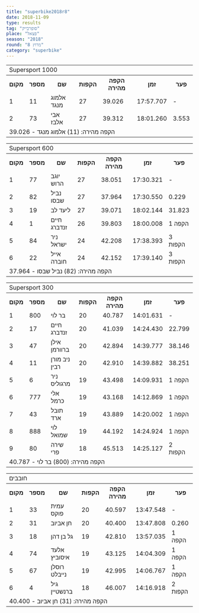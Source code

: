 ```yaml
---
title: "superbike2018r8"
date: 2018-11-09
type: results
tag: "סופרבייק"
place: "פצאל"
season: "2018"
round: "מרוץ 8"
category: "superbike"
---
```

<table class="line_color">
        <tr>
            <td colspan="99" class="title_font">Supersport 1000</td>
        </tr>
        <tr class="rnkh_bkcolor">
            <th class="rnkh_font">מקום</th>
            <th class="rnkh_font">מספר</th>
            <th class="rnkh_font">שם</th>
            <th class="rnkh_font">הקפות</th>
            <th class="rnkh_font">הקפה מהירה</th>
            <th class="rnkh_font">זמן</th>
            <th class="rnkh_font">פער</th>
        </tr>
        <tr class="rnk_bkcolor OddRow">
            <td class="rnk_font">1</td>
            <td class="rnk_font">11</td>
            <td class="rnk_font">אלמוג מנגד</td>
            <td class="rnk_font">27</td>
            <td class="rnk_font">39.026</td>
            <td class="rnk_font">17:57.707</td>
            <td class="rnk_font">-</td>
        </tr>
        <tr class="rnk_bkcolor EvenRow">
            <td class="rnk_font">2</td>
            <td class="rnk_font">73</td>
            <td class="rnk_font">אבי אלבז</td>
            <td class="rnk_font">27</td>
            <td class="rnk_font">39.312</td>
            <td class="rnk_font">18:01.260</td>
            <td class="rnk_font">3.553</td>
        </tr>
        <tr>
            <td colspan="99" class="comment_font">הקפה מהירה: (11) אלמוג מנגד - 39.026</td>
        </tr>
</table>
<table class="line_color">
        <tr>
            <td colspan="99" class="title_font">Supersport 600</td>
        </tr>
        <tr class="rnkh_bkcolor">
            <th class="rnkh_font">מקום</th>
            <th class="rnkh_font">מספר</th>
            <th class="rnkh_font">שם</th>
            <th class="rnkh_font">הקפות</th>
            <th class="rnkh_font">הקפה מהירה</th>
            <th class="rnkh_font">זמן</th>
            <th class="rnkh_font">פער</th>
        </tr>
        <tr class="rnk_bkcolor OddRow">
            <td class="rnk_font">1</td>
            <td class="rnk_font">77</td>
            <td class="rnk_font">יוגב הרוש</td>
            <td class="rnk_font">27</td>
            <td class="rnk_font">38.051</td>
            <td class="rnk_font">17:30.321</td>
            <td class="rnk_font">-</td>
        </tr>
        <tr class="rnk_bkcolor EvenRow">
            <td class="rnk_font">2</td>
            <td class="rnk_font">82</td>
            <td class="rnk_font">נביל שבסו</td>
            <td class="rnk_font">27</td>
            <td class="rnk_font">37.964</td>
            <td class="rnk_font">17:30.550</td>
            <td class="rnk_font">0.229</td>
        </tr>
        <tr class="rnk_bkcolor OddRow">
            <td class="rnk_font">3</td>
            <td class="rnk_font">19</td>
            <td class="rnk_font">ליעד לב</td>
            <td class="rnk_font">27</td>
            <td class="rnk_font">39.071</td>
            <td class="rnk_font">18:02.144</td>
            <td class="rnk_font">31.823</td>
        </tr>
        <tr class="rnk_bkcolor EvenRow">
            <td class="rnk_font">4</td>
            <td class="rnk_font">1</td>
            <td class="rnk_font">חיים זנדברג</td>
            <td class="rnk_font">26</td>
            <td class="rnk_font">39.803</td>
            <td class="rnk_font">18:00.008</td>
            <td class="rnk_font">1 הקפה</td>
        </tr>
        <tr class="rnk_bkcolor OddRow">
            <td class="rnk_font">5</td>
            <td class="rnk_font">84</td>
            <td class="rnk_font">ניר ישראל</td>
            <td class="rnk_font">24</td>
            <td class="rnk_font">42.208</td>
            <td class="rnk_font">17:38.393</td>
            <td class="rnk_font">3 הקפות</td>
        </tr>
        <tr class="rnk_bkcolor EvenRow">
            <td class="rnk_font">6</td>
            <td class="rnk_font">22</td>
            <td class="rnk_font">אייל חוברה</td>
            <td class="rnk_font">24</td>
            <td class="rnk_font">42.152</td>
            <td class="rnk_font">17:39.140</td>
            <td class="rnk_font">3 הקפות</td>
        </tr>
        <tr>
            <td colspan="99" class="comment_font">הקפה מהירה: (82) נביל שבסו - 37.964</td>
        </tr>
</table>
<table class="line_color">
        <tr>
            <td colspan="99" class="title_font">Supersport 300</td>
        </tr>
        <tr class="rnkh_bkcolor">
            <th class="rnkh_font">מקום</th>
            <th class="rnkh_font">מספר</th>
            <th class="rnkh_font">שם</th>
            <th class="rnkh_font">הקפות</th>
            <th class="rnkh_font">הקפה מהירה</th>
            <th class="rnkh_font">זמן</th>
            <th class="rnkh_font">פער</th>
        </tr>
        <tr class="rnk_bkcolor OddRow">
            <td class="rnk_font">1</td>
            <td class="rnk_font">800</td>
            <td class="rnk_font">בר לוי</td>
            <td class="rnk_font">20</td>
            <td class="rnk_font">40.787</td>
            <td class="rnk_font">14:01.631</td>
            <td class="rnk_font">-</td>
        </tr>
        <tr class="rnk_bkcolor EvenRow">
            <td class="rnk_font">2</td>
            <td class="rnk_font">17</td>
            <td class="rnk_font">חיים זנדברג</td>
            <td class="rnk_font">20</td>
            <td class="rnk_font">41.039</td>
            <td class="rnk_font">14:24.430</td>
            <td class="rnk_font">22.799</td>
        </tr>
        <tr class="rnk_bkcolor OddRow">
            <td class="rnk_font">3</td>
            <td class="rnk_font">47</td>
            <td class="rnk_font">אילן ברוורמן</td>
            <td class="rnk_font">20</td>
            <td class="rnk_font">42.894</td>
            <td class="rnk_font">14:39.777</td>
            <td class="rnk_font">38.146</td>
        </tr>
        <tr class="rnk_bkcolor EvenRow">
            <td class="rnk_font">4</td>
            <td class="rnk_font">11</td>
            <td class="rnk_font">ניב מורן רבין</td>
            <td class="rnk_font">20</td>
            <td class="rnk_font">42.910</td>
            <td class="rnk_font">14:39.882</td>
            <td class="rnk_font">38.251</td>
        </tr>
        <tr class="rnk_bkcolor OddRow">
            <td class="rnk_font">5</td>
            <td class="rnk_font">6</td>
            <td class="rnk_font">ניר מרגוליס</td>
            <td class="rnk_font">19</td>
            <td class="rnk_font">43.498</td>
            <td class="rnk_font">14:09.931</td>
            <td class="rnk_font">1 הקפה</td>
        </tr>
        <tr class="rnk_bkcolor EvenRow">
            <td class="rnk_font">6</td>
            <td class="rnk_font">777</td>
            <td class="rnk_font">אלי כרמל</td>
            <td class="rnk_font">19</td>
            <td class="rnk_font">43.168</td>
            <td class="rnk_font">14:12.869</td>
            <td class="rnk_font">1 הקפה</td>
        </tr>
        <tr class="rnk_bkcolor OddRow">
            <td class="rnk_font">7</td>
            <td class="rnk_font">43</td>
            <td class="rnk_font">תובל ארד</td>
            <td class="rnk_font">19</td>
            <td class="rnk_font">43.889</td>
            <td class="rnk_font">14:20.002</td>
            <td class="rnk_font">1 הקפה</td>
        </tr>
        <tr class="rnk_bkcolor EvenRow">
            <td class="rnk_font">8</td>
            <td class="rnk_font">888</td>
            <td class="rnk_font">לוי שמואל</td>
            <td class="rnk_font">19</td>
            <td class="rnk_font">44.192</td>
            <td class="rnk_font">14:24.924</td>
            <td class="rnk_font">1 הקפה</td>
        </tr>
        <tr class="rnk_bkcolor OddRow">
            <td class="rnk_font">9</td>
            <td class="rnk_font">80</td>
            <td class="rnk_font">שירה פרי</td>
            <td class="rnk_font">18</td>
            <td class="rnk_font">45.513</td>
            <td class="rnk_font">14:25.127</td>
            <td class="rnk_font">2 הקפות</td>
        </tr>
        <tr>
            <td colspan="99" class="comment_font">הקפה מהירה: (800) בר לוי - 40.787</td>
        </tr>
</table>
<table class="line_color">
        <tr>
            <td colspan="99" class="title_font">חובבים</td>
        </tr>
        <tr class="rnkh_bkcolor">
            <th class="rnkh_font">מקום</th>
            <th class="rnkh_font">מספר</th>
            <th class="rnkh_font">שם</th>
            <th class="rnkh_font">הקפות</th>
            <th class="rnkh_font">הקפה מהירה</th>
            <th class="rnkh_font">זמן</th>
            <th class="rnkh_font">פער</th>
        </tr>
        <tr class="rnk_bkcolor OddRow">
            <td class="rnk_font">1</td>
            <td class="rnk_font">33</td>
            <td class="rnk_font">עמית פוקס</td>
            <td class="rnk_font">20</td>
            <td class="rnk_font">40.597</td>
            <td class="rnk_font">13:47.548</td>
            <td class="rnk_font">-</td>
        </tr>
        <tr class="rnk_bkcolor EvenRow">
            <td class="rnk_font">2</td>
            <td class="rnk_font">31</td>
            <td class="rnk_font">חן אביוב</td>
            <td class="rnk_font">20</td>
            <td class="rnk_font">40.400</td>
            <td class="rnk_font">13:47.808</td>
            <td class="rnk_font">0.260</td>
        </tr>
        <tr class="rnk_bkcolor OddRow">
            <td class="rnk_font">3</td>
            <td class="rnk_font">18</td>
            <td class="rnk_font">גל בן דהן</td>
            <td class="rnk_font">19</td>
            <td class="rnk_font">42.810</td>
            <td class="rnk_font">13:57.035</td>
            <td class="rnk_font">1 הקפה</td>
        </tr>
        <tr class="rnk_bkcolor EvenRow">
            <td class="rnk_font">4</td>
            <td class="rnk_font">74</td>
            <td class="rnk_font">אלעד איסוביץ</td>
            <td class="rnk_font">19</td>
            <td class="rnk_font">43.125</td>
            <td class="rnk_font">14:04.309</td>
            <td class="rnk_font">1 הקפה</td>
        </tr>
        <tr class="rnk_bkcolor OddRow">
            <td class="rnk_font">5</td>
            <td class="rnk_font">67</td>
            <td class="rnk_font">רוסלן נייבלט</td>
            <td class="rnk_font">19</td>
            <td class="rnk_font">42.995</td>
            <td class="rnk_font">14:06.767</td>
            <td class="rnk_font">1 הקפה</td>
        </tr>
        <tr class="rnk_bkcolor EvenRow">
            <td class="rnk_font">6</td>
            <td class="rnk_font">4</td>
            <td class="rnk_font">גיל ברנשטיין</td>
            <td class="rnk_font">18</td>
            <td class="rnk_font">46.007</td>
            <td class="rnk_font">14:16.918</td>
            <td class="rnk_font">2 הקפות</td>
        </tr>
        <tr>
            <td colspan="99" class="comment_font">הקפה מהירה: (31) חן אביוב - 40.400</td>
        </tr>
</table>

